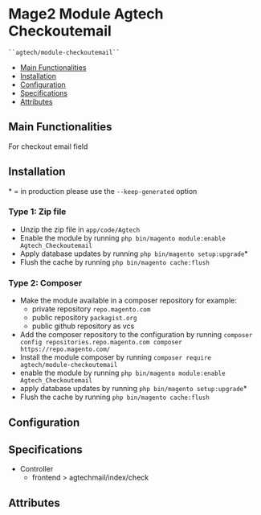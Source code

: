 # Mage2 Module Agtech Checkoutemail

    ``agtech/module-checkoutemail``

 - [Main Functionalities](#markdown-header-main-functionalities)
 - [Installation](#markdown-header-installation)
 - [Configuration](#markdown-header-configuration)
 - [Specifications](#markdown-header-specifications)
 - [Attributes](#markdown-header-attributes)


## Main Functionalities
For checkout email field

## Installation
\* = in production please use the `--keep-generated` option

### Type 1: Zip file

 - Unzip the zip file in `app/code/Agtech`
 - Enable the module by running `php bin/magento module:enable Agtech_Checkoutemail`
 - Apply database updates by running `php bin/magento setup:upgrade`\*
 - Flush the cache by running `php bin/magento cache:flush`

### Type 2: Composer

 - Make the module available in a composer repository for example:
    - private repository `repo.magento.com`
    - public repository `packagist.org`
    - public github repository as vcs
 - Add the composer repository to the configuration by running `composer config repositories.repo.magento.com composer https://repo.magento.com/`
 - Install the module composer by running `composer require agtech/module-checkoutemail`
 - enable the module by running `php bin/magento module:enable Agtech_Checkoutemail`
 - apply database updates by running `php bin/magento setup:upgrade`\*
 - Flush the cache by running `php bin/magento cache:flush`


## Configuration




## Specifications

 - Controller
	- frontend > agtechmail/index/check


## Attributes



